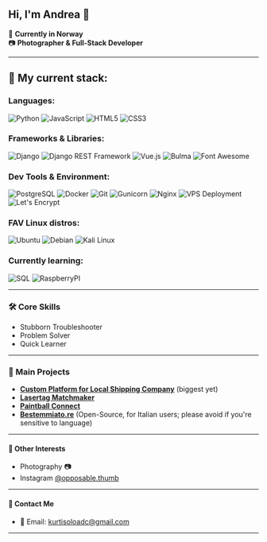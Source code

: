 ## Hi, I'm Andrea 👋

📍 **Currently in Norway**  
📷 **Photographer & Full-Stack Developer**

---
## 💼 My current stack:
  
### Languages:  
![Python](https://img.shields.io/badge/-Python-3776AB?style=flat&logo=python&logoColor=white)
![JavaScript](https://img.shields.io/badge/-JavaScript-F7DF1E?style=flat&logo=javascript&logoColor=black)
![HTML5](https://img.shields.io/badge/-HTML5-E34F26?style=flat&logo=html5&logoColor=white) 
![CSS3](https://img.shields.io/badge/-CSS3-1572B6?style=flat&logo=css3&logoColor=white)

### Frameworks & Libraries:  
![Django](https://img.shields.io/badge/-Django-092E20?style=flat&logo=django&logoColor=white) 
![Django REST Framework](https://img.shields.io/badge/-Django%20REST%20Framework-ff1709?style=flat&logo=django&logoColor=white&color=092e20)
![Vue.js](https://img.shields.io/badge/-Vue.js-4FC08D?style=flat&logo=vue.js&logoColor=white)
![Bulma](https://img.shields.io/badge/-Bulma-00D1B2?style=flat&logo=bulma&logoColor=white)
![Font Awesome](https://img.shields.io/badge/-Font%20Awesome-339AF0?style=flat&logo=font-awesome&logoColor=white)

### Dev Tools & Environment:
![PostgreSQL](https://img.shields.io/badge/-PostgreSQL-4169E1?style=flat&logo=postgresql&logoColor=white)
![Docker](https://img.shields.io/badge/-Docker-2496ED?style=flat&logo=docker&logoColor=white)
![Git](https://img.shields.io/badge/-Git-F05032?style=flat&logo=git&logoColor=white)
![Gunicorn](https://img.shields.io/badge/-Gunicorn-19A974?style=flat&color=19A974)
![Nginx](https://img.shields.io/badge/-Nginx-009639?style=flat&logo=nginx&logoColor=white)
![VPS Deployment](https://img.shields.io/badge/-VPS%20Deployment-0078D4?style=flat&color=0078D4)
![Let's Encrypt](https://img.shields.io/badge/-Let's%20Encrypt-003A70?style=flat&logo=lets-encrypt&logoColor=white)

### FAV Linux distros:
![Ubuntu](https://img.shields.io/badge/-Ubuntu-E95420?style=flat&logo=ubuntu&logoColor=white)
![Debian](https://img.shields.io/badge/-Debian-A81D33?style=flat&logo=debian&logoColor=white)
![Kali Linux](https://img.shields.io/badge/-Kali%20Linux-557C94?style=flat&logo=kali-linux&logoColor=white)

### Currently learning:
![SQL](https://img.shields.io/badge/-SQL-4479A1?style=flat&logo=sql&logoColor=white)
![RaspberryPI](https://img.shields.io/badge/-RaspberryPI-C51A4A?style=flat&logo=raspberry-pi&logoColor=white)


---

### 🛠 Core Skills
- Stubborn Troubleshooter
- Problem Solver
- Quick Learner

---

### 🌟 Main Projects

- **[Custom Platform for Local Shipping Company](https://ottaviapp.info)**  (biggest yet)
- **[Lasertag Matchmaker](https://laserbeam-colorado.com)**
- **[Paintball Connect](https://paintballconnect.site)**
- **[Bestemmiato.re](https://bestemmiato.re)** (Open-Source, for Italian users; please avoid if you're sensitive to language)

---

#### 📸 Other Interests

- Photography 📷
- Instagram [@opposable.thumb](https://instagram.com/kurtisolo)
---

#### 📩 Contact Me

- 📧 Email: [kurtisoloadc@gmail.com](mailto:kurtisoloadc@gmail.com)

---
